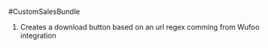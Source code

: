 #CustomSalesBundle

1) Creates a download button based on an url regex comming from Wufoo integration
